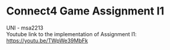 # Connect4 Game Assignment I1
UNI - msa2213 <br />
Youtube link to the implementation of Assignment I1: https://youtu.be/TWpWe39MbFk
